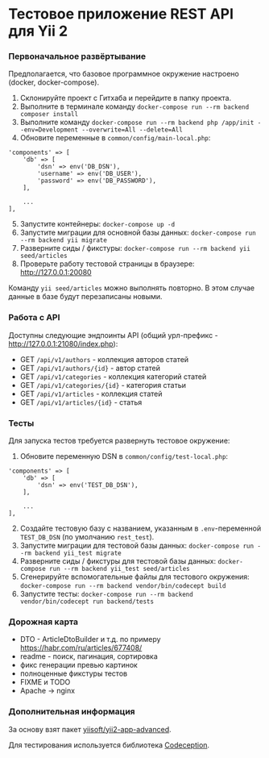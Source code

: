 Тестовое приложение REST API для Yii 2
===============================

### Первоначальное развёртывание

Предполагается, что базовое программное окружение настроено (docker, docker-compose).

1. Склонируйте проект с Гитхаба и перейдите в папку проекта.
2. Выполните в терминале команду `docker-compose run --rm backend composer install`
3. Выполните команду `docker-compose run --rm backend php /app/init --env=Development --overwrite=All --delete=All`
4. Обновите переменные в `common/config/main-local.php`:
```
'components' => [
    'db' => [
        'dsn' => env('DB_DSN'),
        'username' => env('DB_USER'),
        'password' => env('DB_PASSWORD'),
    ],
    
    ...
],
```
5. Запустите контейнеры: `docker-compose up -d`
6. Запустите миграции для основной базы данных: `docker-compose run --rm backend yii migrate`
7. Разверните сиды / фикстуры: `docker-compose run --rm backend yii seed/articles`
8. Проверьте работу тестовой страницы в браузере: http://127.0.0.1:20080

Команду `yii seed/articles` можно выполнять повторно. В этом случае данные в базе будут перезаписаны новыми.

### Работа с API

Доступны следующие эндпоинты API (общий урл-префикс - http://127.0.0.1:21080/index.php):
* GET `/api/v1/authors` - коллекция авторов статей
* GET `/api/v1/authors/{id}` - автор статей
* GET `/api/v1/categories` - коллекция категорий статей
* GET `/api/v1/categories/{id}` - категория статьи
* GET `/api/v1/articles` - коллекция статей
* GET `/api/v1/articles/{id}` - статья

### Тесты

Для запуска тестов требуется развернуть тестовое окружение:

1. Обновите переменную DSN в `common/config/test-local.php`:
```
'components' => [
    'db' => [
        'dsn' => env('TEST_DB_DSN'),
    ],
    
    ...
],
```
2. Создайте тестовую базу с названием, указанным в `.env`-переменной `TEST_DB_DSN` (по умолчанию `rest_test`).
3. Запустите миграции для тестовой базы данных: `docker-compose run --rm backend yii_test migrate`
4. Разверните сиды / фикстуры для тестовой базы данных: `docker-compose run --rm backend yii_test seed/articles`
5. Сгенерируйте вспомогательные файлы для тестового окружения: `docker-compose run --rm backend vendor/bin/codecept build`
6. Запустите тесты: `docker-compose run --rm backend vendor/bin/codecept run backend/tests`

### Дорожная карта

* DTO - ArticleDtoBuilder и т.д. по примеру https://habr.com/ru/articles/677408/
* readme - поиск, пагинация, сортировка
* фикс генерации превью картинок
* полноценные фикстуры тестов
* FIXME и TODO
* Apache -> nginx

### Дополнительная информация

За основу взят пакет [yiisoft/yii2-app-advanced](https://github.com/yiisoft/yii2-app-advanced).

Для тестирования используется библиотека [Codeception](https://github.com/Codeception/Codeception).